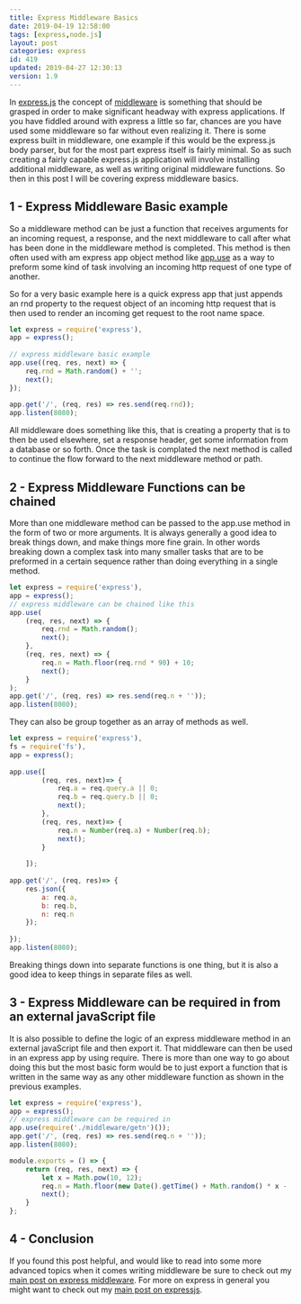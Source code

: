 ```yaml
---
title: Express Middleware Basics
date: 2019-04-19 12:58:00
tags: [express,node.js]
layout: post
categories: express
id: 419
updated: 2019-04-27 12:30:13
version: 1.9
---
```


In [express.js](https://expressjs.com/) the concept of [middleware](https://expressjs.com/en/guide/using-middleware.html) is something that should be grasped in order to make significant headway with express applications. If you have fiddled around with express a little so far, chances are you have used some middleware so far without even realizing it. There is some express built in middleware, one example if this would be the express.js body parser, but for the most part express itself is fairly minimal. So as such creating a fairly capable express.js application will involve installing additional middleware, as well as writing original middleware functions. So then in this post I will be covering express middleware basics.

<!-- more -->

## 1 - Express Middleware Basic example

So a middleware method can be just a function that receives arguments for an incoming request, a response, and the next middleware to call after what has been done in the middleware method is completed. This method is then often used with am express app object method like [app.use](/2018/06/18/express-aap-use/) as a way to preform some kind of task involving an incoming http request of one type of another.

So for a very basic example here is a quick express app that just appends an rnd property to the request object of an incoming http request that is then used to render an incoming get request to the root name space.

```js
let express = require('express'),
app = express();
 
// express middleware basic example
app.use((req, res, next) => {
    req.rnd = Math.random() + '';
    next();
});
 
app.get('/', (req, res) => res.send(req.rnd));
app.listen(8080);
```

All middleware does something like this, that is creating a property that is to then be used elsewhere, set a response header, get some information from a database or so forth. Once the task is complated the next method is called to continue the flow forward to the next middleware method or path.

## 2 - Express Middleware Functions can be chained

More than one middleware method can be passed to the app.use method in the form of two or more arguments. It is always generally a good idea to break things down, and make things more fine grain. In other words breaking down a complex task into many smaller tasks that are to be preformed in a certain sequence rather than doing everything in a single method.

```js
let express = require('express'),
app = express();
// express middleware can be chained like this
app.use(
    (req, res, next) => {
        req.rnd = Math.random();
        next();
    },
    (req, res, next) => {
        req.n = Math.floor(req.rnd * 90) + 10;
        next();
    }
);
app.get('/', (req, res) => res.send(req.n + ''));
app.listen(8080);
```

They can also be group together as an array of methods as well.

```js
let express = require('express'),
fs = require('fs'),
app = express();
 
app.use([
        (req, res, next)=> {
            req.a = req.query.a || 0;
            req.b = req.query.b || 0;
            next();
        },
        (req, res, next)=> {
            req.n = Number(req.a) + Number(req.b);
            next();
        }
 
    ]);
 
app.get('/', (req, res)=> {
    res.json({
        a: req.a,
        b: req.b,
        n: req.n
    });
 
});
app.listen(8080);
```

Breaking things down into separate functions is one thing, but it is also a good idea to keep things in separate files as well. 

## 3 -  Express Middleware can be required in from an external javaScript file

It is also possible to define the logic of an express middleware method in an external javaScript file and then export it. That middleware can then be used in an express app by using require. There is more than one way to go about doing this but the most basic form would be to just export a function that is written in the same way as any other middleware function as shown in the previous examples.

```js
let express = require('express'),
app = express();
// express middleware can be required in 
app.use(require('./middleware/getn')());
app.get('/', (req, res) => res.send(req.n + ''));
app.listen(8080);
```

```js
module.exports = () => {
    return (req, res, next) => {
        let x = Math.pow(10, 12);
        req.n = Math.floor(new Date().getTime() + Math.random() * x - (x / 2)) / x;
        next();
    }
};
```

## 4 - Conclusion

If you found this post helpful, and would like to read into some more advanced topics when it comes writing middleware be sure to check out my [main post on express middleware](/2018/06/25/express-middleware/). For more on express in general you might want to check out my [main post on expressjs](/2018/06/12/express/).